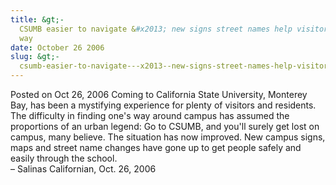 ```yaml
---
title: &gt;-
  CSUMB easier to navigate &#x2013; new signs street names help visitors find
  way
date: October 26 2006
slug: &gt;-
  csumb-easier-to-navigate---x2013--new-signs-street-names-help-visitors-find-way
---
```





<span class="date">Posted on Oct 26, 2006    </span>
Coming to California State University, Monterey Bay, has been a
mystifying experience for plenty of visitors and residents. The
difficulty in finding one&apos;s way around campus has assumed the
proportions of an urban legend: Go to CSUMB, and you&apos;ll surely get
lost on campus, many believe. The situation has now improved. New
campus signs, maps and street name changes have gone up to get
people safely and easily through the school.<br>
&#x2013; Salinas Californian, Oct. 26, 2006<br/></br>




